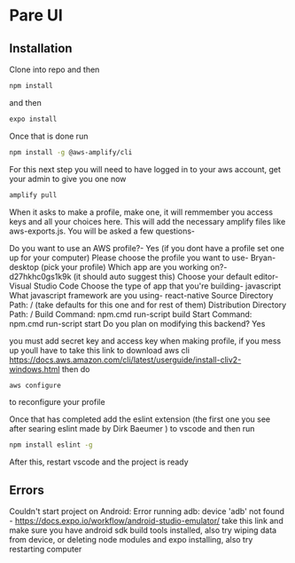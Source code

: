 # Pare UI

## Installation

Clone into repo and then

```bash
npm install
```

and then

```bash
expo install
```

Once that is done run

```bash
npm install -g @aws-amplify/cli
```

For this next step you will need to have logged in to your aws account, get your admin to give you one now

```bash
amplify pull
```

When it asks to make a profile, make one, it will remmember you access keys and all your choices here.
This will add the necessary amplify files like aws-exports.js. You will
be asked a few questions-

Do you want to use an AWS profile?- Yes (if you dont have a profile set one up for your computer)
Please choose the profile you want to use- Bryan-desktop (pick your profile)
Which app are you working on?- d27hkhc0gs1k9k (it should auto suggest this)
Choose your default editor- Visual Studio Code
Choose the type of app that you're building- javascript
What javascript framework are you using- react-native
Source Directory Path: / (take defaults for this one and for rest of them)
Distribution Directory Path: /
Build Command: npm.cmd run-script build
Start Command: npm.cmd run-script start
Do you plan on modifying this backend? Yes

you must add secret key and access key when making profile, if you mess up youll have to take this link to download aws cli https://docs.aws.amazon.com/cli/latest/userguide/install-cliv2-windows.html then do

```bash
aws configure
```

to reconfigure your profile

Once that has completed add the eslint extension (the first one you see after searing eslint made by Dirk Baeumer ) to vscode and then run

```bash
npm install eslint -g
```

After this, restart vscode and the project is ready

## Errors

Couldn't start project on Android: Error running adb: device 'adb' not found - https://docs.expo.io/workflow/android-studio-emulator/ take this link and make sure you have android sdk build tools installed, also try wiping data from device, or deleting node modules and expo installing, also try restarting computer
